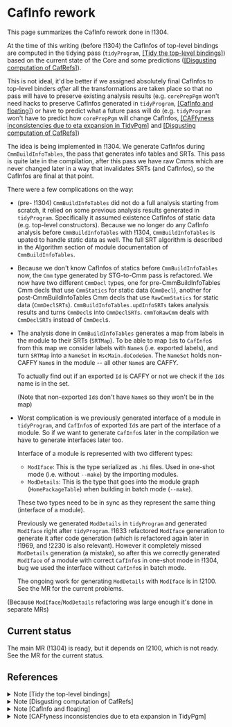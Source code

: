 # CafInfo rework

This page summarizes the CafInfo rework done in !1304.

At the time of this writing (before !1304) the CafInfos of top-level bindings
are computed in the tidying pass (`tidyProgram`, [[Tidy the top-level
bindings]](#ref1)) based on the current state of the Core and some predictions
([[Disgusting computation of CafRefs]](#ref2)).

This is not ideal, it'd be better if we assigned absolutely final CafInfos to
top-level binders *after* all the transformations are taken place so that no
pass will have to preserve existing analysis results (e.g. `corePrepPgm` won't
need hacks to preserve CafInfos generated in `tidyProgram`, [[CafInfo
and floating]](#ref3)) or have to predict what a future pass will do (e.g.
`tidyProgram` won't have to predict how `corePrepPgm` will change CafInfos, 
[[CAFfyness inconsistencies due to eta expansion in TidyPgm]](#ref4) and
[[Disgusting computation of CafRefs]](#ref2))

The idea is being implemented in !1304. We generate CafInfos during
`CmmBuildInfoTables`, the pass that generates info tables and SRTs. This pass is
quite late in the compilation, after this pass we have raw Cmms which are never
changed later in a way that invalidates SRTs (and CafInfos), so the CafInfos are
final at that point.

There were a few complications on the way:

- (pre- !1304) `CmmBuildInfoTables` did not do a full analysis starting from
  scratch, it relied on some previous analysis results generated in
  `tidyProgram`. Specifically it assumed existence CafInfos of static data (e.g.
  top-level constructors). Because we no longer do any CafInfo analysis before
  `CmmBuildInfoTables` with !1304, `CmmBuildInfoTables` is upated to handle
  static data as well. The full SRT algorithm is described in the Algorithm
  section of module documentation of `CmmBuildInfoTables`.

- Because we don't know CafInfos of statics before `CmmBuildInfoTables` now, the
  `Cmm` type generated by STG-to-Cmm pass is refactored. We now have two
  different `CmmDecl` types, one for pre-CmmBuildInfoTables Cmm decls that use
  `CmmStatics` for static data (`CmmDecl`), another for post-CmmBuildInfoTables
  Cmm decls that use `RawCmmStatics` for static data (`CmmDeclSRTs`).
  `CmmBuildInfoTables.updInfoSRTs` takes analysis results and turns `CmmDecl`s
  into `CmmDeclSRTs`. `cmmToRawCmm` deals with `CmmDeclSRTs` instead of
  `CmmDecl`s.

- The analysis done in `CmmBuildInfoTables` generates a map from labels in the
  module to their SRTs (`SRTMap`). To be able to map `Id`s to `CafInfo`s from
  this map we consider labels with `Name`s (i.e. exported labels), and turn
  `SRTMap` into a `NameSet` in `HscMain.doCodeGen`. The `NameSet` holds
  non-CAFFY `Name`s in the module -- all other `Name`s are CAFFY.

  To actually find out if an exported `Id` is CAFFY or not we check if the `Id`s
  name is in the set.

  (Note that non-exported `Id`s don't have `Name`s so they won't be in the map)

- Worst complication is we previously generated interface of a module in
  `tidyProgram`, and `CafInfo`s of exported `Id`s are part of the interface of a
  module. So if we want to generate `CafInfo`s later in the compilation we have
  to generate interfaces later too.

  Interface of a module is represented with two different types:

  - `ModIface`: This is the type serialized as `.hi` files. Used in one-shot
    mode (i.e. without `--make`) by the importing modules.
  - `ModDetails`: This is the type that goes into the module graph
    (`HomePackageTable`) when building in batch mode (`--make`).

  These two types need to be in sync as they represent the same thing (interface
  of a module).

  Previously we generated `ModDetails` in `tidyProgram` and generated `ModIface`
  right after `tidyProgram`. !1633 refactored `ModIface` generation to generate
  it after code generation (which is refactored again later in !1969, and !2230
  is also relevant). However it completely missed `ModDetails` generation (a
  mistake), so after this we correctly generated `ModIface` of a module with
  correct `CafInfo`s in one-shot mode in !1304, bug we used the interface
  without `CafInfo`s in batch mode.

  The ongoing work for generating `ModDetails` with `ModIface` is in !2100. See
  the MR for the current problems.

(Because `ModIface`/`ModDetails` refactoring was large enough it's done in
separate MRs)

## Current status

The main MR (!1304) is ready, but it depends on !2100, which is not ready. See
the MR for the current status.

## References

<a name="ref1" />

<details>

<summary>Note [Tidy the top-level bindings]</summary>

Next we traverse the bindings top to bottom.  For each *top-level*
binder

 1. Make it into a GlobalId; its IdDetails becomes VanillaGlobal, reflecting the
    fact that from now on we regard it as a global, not local, Id

 2. Give it a system-wide Unique. [Even non-exported things need system-wide
    Uniques because the byte-code generator builds a single Name->BCO symbol
    table.]

    We use the NameCache kept in the HscEnv as the source of such system-wide
    uniques.

    For external Ids, use the original-name cache in the NameCache to ensure
    that the unique assigned is the same as the Id had in any previous
    compilation run.

 3. Rename top-level Ids according to the names we chose in step 1. If it's an
    external Id, make it have a External Name, otherwise make it have an
    Internal Name.  This is used by the code generator to decide whether to make
    the label externally visible

 4. Give it its UTTERLY FINAL IdInfo; in ptic,
        * its unfolding, if it should have one
        * its arity, computed from the number of visible lambdas

Finally, substitute these new top-level binders consistently throughout,
including in unfoldings.  We also tidy binders in RHSs, so that they print
nicely in interfaces.

</details>

<a name="ref2" />

<details>

<summary>Note [Disgusting computation of CafRefs]</summary>

We compute hasCafRefs here, because IdInfo is supposed to be finalised after
TidyPgm.  But CorePrep does some transformations that affect CAF-hood. So we
have to *predict* the result here, which is revolting.

In particular CorePrep expands Integer and Natural literals. So in the
prediction code here we resort to applying the same expansion (cvt_literal).
There are also numerous other ways in which we can introduce inconsistencies
between CorePrep and TidyPgm. See Note [CAFfyness inconsistencies due to eta
expansion in TidyPgm] for one such example.

Ugh! What ugliness we hath wrought.
</details>

<a name="ref3" />

<details>

<summary>Note [CafInfo and floating]</summary>

What happens when we try to float bindings to the top level?  At this point all
the CafInfo is supposed to be correct, and we must make certain that is true of
the new top-level bindings.  There are two cases to consider

a) The top-level binding is marked asCafRefs.  In that case we are
   basically fine.  The floated bindings had better all be lazy lets,
   so they can float to top level, but they'll all have HasCafRefs
   (the default) which is safe.

b) The top-level binding is marked NoCafRefs.  This really happens
   Example.  CoreTidy produces

      $fApplicativeSTM [NoCafRefs] = D:Alternative retry# ...blah...

   Now CorePrep has to eta-expand to

      $fApplicativeSTM = let sat = \xy. retry x y
                         in D:Alternative sat ...blah...

   So what we *want* is

      sat [NoCafRefs] = \xy. retry x y
      $fApplicativeSTM [NoCafRefs] = D:Alternative sat ...blah...

   So, gruesomely, we must set the NoCafRefs flag on the sat bindings, *and*
   substitute the modified 'sat' into the old RHS.

   It should be the case that 'sat' is itself [NoCafRefs] (a value, no cafs)
   else the original top-level binding would not itself have been marked
   [NoCafRefs].  The DEBUG check in CoreToStg for consistentCafInfo will find
   this.

This is all very gruesome and horrible. It would be better to figure out CafInfo
later, after CorePrep.  We'll do that in due course. Meanwhile this horrible
hack works.

</details>

<a name="ref4" />

<details>

<summary>Note [CAFfyness inconsistencies due to eta expansion in TidyPgm]</summary>

Eta expansion during CorePrep can have non-obvious negative consequences on the
CAFfyness computation done by TidyPgm (see Note [Disgusting computation of
CafRefs] in TidyPgm). This late expansion happens/happened for a few reasons:

 * CorePrep previously eta expanded unsaturated primop applications, as
   described in Note [Primop wrappers]).

 * CorePrep still does eta expand unsaturated data constructor applications.

In particular, consider the program:

    data Ty = Ty (RealWorld# -> (# RealWorld#, Int #))

    -- Is this CAFfy?
    x :: STM Int
    x = Ty (retry# @Int)

Consider whether x is CAFfy. One might be tempted to answer "no". Afterall, f
obviously has no CAF references and the application (retry# @Int) is essentially
just a variable reference at runtime.

However, when CorePrep expanded the unsaturated application of 'retry#' it would
rewrite this to

    x = \u []
       let sat = retry# @Int
       in Ty sat

This is now a CAF. Failing to handle this properly was the cause of #16846. We
fixed this by eliminating the need to eta expand primops, as described in Note
[Primop wrappers]), However we have not yet done the same for data constructor
applications.

</details>